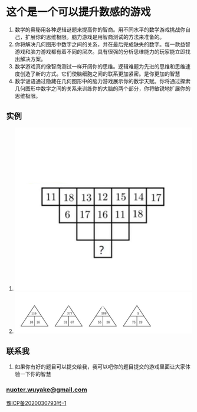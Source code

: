 # 这个是一个可以提升数感的游戏
1. 数学的奥秘用各种逻辑谜题来提高你的智商。用不同水平的数学游戏挑战你自己，扩展你的思维极限。脑力游戏是用智商测试的方法来准备的。
2. 你将解决几何图形中数字之间的关系，并在最后完成缺失的数字。每一款益智游戏和脑力游戏都有着不同的层次。具有很强的分析思维能力的玩家能立即找出解决方案。
3. 数学游戏真的像智商测试一样开阔你的思维。逻辑难题为先进的思维和思维速度创造了新的方式。它们使脑细胞之间的联系更加紧密。是你更加的智慧
4. 数学谜语通过隐藏在几何图形中的脑力游戏展示你的数学天赋。你将通过探索几何图形中数字之间的关系来训练你的大脑的两个部分，你将敏锐地扩展你的思维极限。

## 实例
1. ![avatar](./image/123.jpg)
1. ![avatar](./image/111.png)

## 联系我
1. 如果你有好的题目可以提交给我，我可以吧你的题目提交的游戏里面让大家体验一下你的智慧
### <nuoter.wuyake@gmail.com>

[豫ICP备2020030793号-1](https://beian.miit.gov.cn/)



